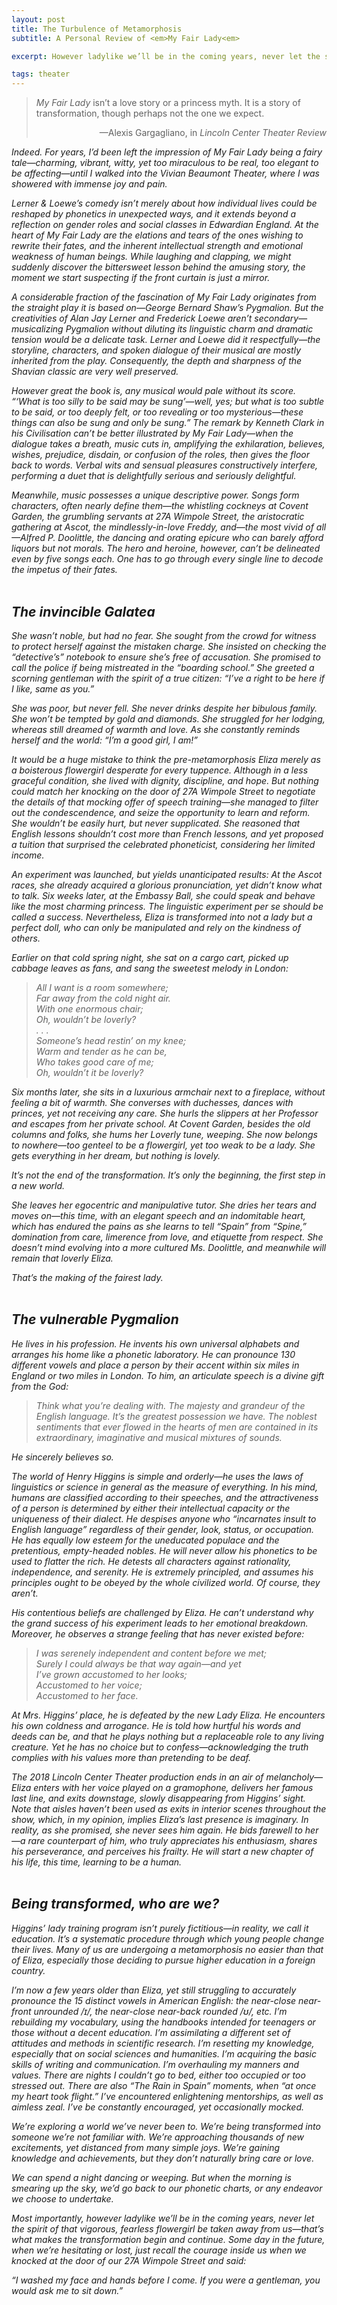 ```yaml
---
layout: post
title: The Turbulence of Metamorphosis
subtitle: A Personal Review of <em>My Fair Lady<em>

excerpt: However ladylike we’ll be in the coming years, never let the spirit of that vigorous, fearless flowergirl be taken away from us. Some day in the future, when we’re hesitating or lost, just recall the courage inside us when we knocked at the door of our 27A Wimpole Street and said: “I washed my face and hands before I come. If you were a gentleman, you would ask me to sit down.”<br />

tags: theater
---
```

> _My Fair Lady_ isn’t a love story or a princess myth. It is a story of transformation, though perhaps not the one we expect.<br />
> <p align="right">—Alexis Gargagliano, in <em>Lincoln Center Theater Review<em></p>

Indeed. For years, I’d been left the impression of _My Fair Lady_ being a fairy tale—charming, vibrant, witty, yet too miraculous to be real, too elegant to be affecting—until I walked into the Vivian Beaumont Theater, where I was showered with immense joy and pain. 

Lerner & Loewe’s comedy isn’t merely about how individual lives could be reshaped by phonetics in unexpected ways, and it extends beyond a reflection on gender roles and social classes in Edwardian England. At the heart of _My Fair Lady_ are the elations and tears of the ones wishing to rewrite their fates, and the inherent intellectual strength and emotional weakness of human beings. While laughing and clapping, we might suddenly discover the bittersweet lesson behind the amusing story, the moment we start suspecting if the front curtain is just a mirror. 

A considerable fraction of the fascination of _My Fair Lady_ originates from the straight play it is based on—George Bernard Shaw’s _Pygmalion_. But the creativities of Alan Jay Lerner and Frederick Loewe aren’t secondary—musicalizing _Pygmalion_ without diluting its linguistic charm and dramatic tension would be a delicate task. Lerner and Loewe did it respectfully—the storyline, characters, and spoken dialogue of their musical are mostly inherited from the play. Consequently, the depth and sharpness of the Shavian classic are very well preserved. 

However great the book is, any musical would pale without its score. “‘What is too silly to be said may be sung’—well, yes; but what is too subtle to be said, or too deeply felt, or too revealing or too mysterious—these things can also be sung and only be sung.” The remark by Kenneth Clark in his _Civilisation_ can’t be better illustrated by _My Fair Lady_—when the dialogue takes a breath, music cuts in, amplifying the exhilaration, believes, wishes, prejudice, disdain, or confusion of the roles, then gives the floor back to words. Verbal wits and sensual pleasures constructively interfere, performing a duet that is delightfully serious and seriously delightful. 

Meanwhile, music possesses a unique descriptive power. Songs form characters, often nearly define them—the whistling cockneys at Covent Garden, the grumbling servants at 27A Wimpole Street, the aristocratic gathering at Ascot, the mindlessly-in-love Freddy, and—the most vivid of all—Alfred P. Doolittle, the dancing and orating epicure who can barely afford liquors but not morals. The hero and heroine, however, can’t be delineated even by five songs each. One has to go through every single line to decode the impetus of their fates.<br /><br />


## The invincible Galatea

She wasn’t noble, but had no fear. She sought from the crowd for witness to protect herself against the mistaken charge. She insisted on checking the “detective’s” notebook to ensure she’s free of accusation. She promised to call the police if being mistreated in the “boarding school.” She greeted a scorning gentleman with the spirit of a true citizen: “I’ve a right to be here if I like, same as you.”

She was poor, but never fell. She never drinks despite her bibulous family. She won’t be tempted by gold and diamonds. She struggled for her lodging, whereas still dreamed of warmth and love. As she constantly reminds herself and the world: “I’m a good girl, I am!” 

It would be a huge mistake to think the pre-metamorphosis Eliza merely as a boisterous flowergirl desperate for every tuppence. Although in a less graceful condition, she lived with dignity, discipline, and hope. But nothing could match her knocking on the door of 27A Wimpole Street to negotiate the details of that mocking offer of speech training—she managed to filter out the condescendence, and seize the opportunity to learn and reform. She wouldn’t be easily hurt, but never supplicated. She reasoned that English lessons shouldn’t cost more than French lessons, and yet proposed a tuition that surprised the celebrated phoneticist, considering her limited income. 

An experiment was launched, but yields unanticipated results: At the Ascot races, she already acquired a glorious pronunciation, yet didn’t know what to talk. Six weeks later, at the Embassy Ball, she could speak and behave like the most charming princess. The linguistic experiment per se should be called a success. Nevertheless, Eliza is transformed into not a lady but a perfect doll, who can only be manipulated and rely on the kindness of others. 

Earlier on that cold spring night, she sat on a cargo cart, picked up cabbage leaves as fans, and sang the sweetest melody in London:

>All I want is a room somewhere; <br />
>Far away from the cold night air. <br />
>With one enormous chair; <br />
>Oh, wouldn’t be loverly? <br />
>. . . <br />
>Someone’s head restin’ on my knee; <br />
>Warm and tender as he can be, <br />
>Who takes good care of me; <br />
>Oh, wouldn’t it be loverly?

Six months later, she sits in a luxurious armchair next to a fireplace, without feeling a bit of warmth. She converses with duchesses, dances with princes, yet not receiving any care. She hurls the slippers at her Professor and escapes from her private school. At Covent Garden, besides the old columns and folks, she hums her _Loverly_ tune, weeping. She now belongs to nowhere—too genteel to be a flowergirl, yet too weak to be a lady. She gets everything in her dream, but nothing is lovely.

It’s not the end of the transformation. It’s only the beginning, the first step in a new world. 

She leaves her egocentric and manipulative tutor. She dries her tears and moves on—this time, with an elegant speech and an indomitable heart, which has endured the pains as she learns to tell “Spain” from “Spine,” domination from care, limerence from love, and etiquette from respect. She doesn’t mind evolving into a more cultured Ms. Doolittle, and meanwhile will remain that _loverly_ Eliza.

That’s the making of the fairest lady.<br /><br />


## The vulnerable Pygmalion

He lives in his profession. He invents his own universal alphabets and arranges his home like a phonetic laboratory. He can pronounce 130 different vowels and place a person by their accent within six miles in England or two miles in London. To him, an articulate speech is a divine gift from the God:

>Think what you’re dealing with. The majesty and grandeur of the English language. It’s the greatest possession we have. The noblest sentiments that ever flowed in the hearts of men are contained in its extraordinary, imaginative and musical mixtures of sounds.

He sincerely believes so.

The world of Henry Higgins is simple and orderly—he uses the laws of linguistics or science in general as the measure of everything. In his mind, humans are classified according to their speeches, and the attractiveness of a person is determined by either their intellectual capacity or the uniqueness of their dialect. He despises anyone who “incarnates insult to English language” regardless of their gender, look, status, or occupation. He has equally low esteem for the uneducated populace and the pretentious, empty-headed nobles. He will never allow his phonetics to be used to flatter the rich. He detests all characters against rationality, independence, and serenity. He is extremely principled, and assumes his principles ought to be obeyed by the whole civilized world. Of course, they aren’t. 

His contentious beliefs are challenged by Eliza. He can’t understand why the grand success of his experiment leads to her emotional breakdown. Moreover, he observes a strange feeling that has never existed before: 

>I was serenely independent and content before we met; <br />
>Surely I could always be that way again—and yet <br />
>I’ve grown accustomed to her looks; <br />
>Accustomed to her voice; <br />
>Accustomed to her face. <br />

At Mrs. Higgins’ place, he is defeated by the new Lady Eliza. He encounters his own coldness and arrogance. He is told how hurtful his words and deeds can be, and that he plays nothing but a replaceable role to any living creature. Yet he has no choice but to confess—acknowledging the truth complies with his values more than pretending to be deaf.

The 2018 Lincoln Center Theater production ends in an air of melancholy—Eliza enters with her voice played on a gramophone, delivers her famous last line, and exits downstage, slowly disappearing from Higgins’ sight. Note that aisles haven’t been used as exits in interior scenes throughout the show, which, in my opinion, implies Eliza’s last presence is imaginary. In reality, as she promised, she never sees him again. He bids farewell to her—a rare counterpart of him, who truly appreciates his enthusiasm, shares his perseverance, and perceives his frailty. He will start a new chapter of his life, this time, learning to be a human.<br /><br />


## Being transformed, who are we?

Higgins’ lady training program isn’t purely fictitious—in reality, we call it education. It’s a systematic procedure through which young people change their lives. Many of us are undergoing a metamorphosis no easier than that of Eliza, especially those deciding to pursue higher education in a foreign country.

I’m now a few years older than Eliza, yet still struggling to accurately pronounce the 15 distinct vowels in American English: the near-close near-front unrounded /ɪ/, the near-close near-back rounded /ʊ/, etc. I’m rebuilding my vocabulary, using the handbooks intended for teenagers or those without a decent education. I’m assimilating a different set of attitudes and methods in scientific research. I’m resetting my knowledge, especially that on social sciences and humanities. I’m acquiring the basic skills of writing and communication. I’m overhauling my manners and values. There are nights I couldn’t go to bed, either too occupied or too stressed out. There are also “The Rain in Spain” moments, when “at once my heart took flight.” I’ve encountered enlightening mentorships, as well as aimless zeal. I’ve be constantly encouraged, yet occasionally mocked. 

We’re exploring a world we’ve never been to. We’re being transformed into someone we’re not familiar with. We’re approaching thousands of new excitements, yet distanced from many simple joys. We’re gaining knowledge and achievements, but they don’t naturally bring care or love.

We can spend a night dancing or weeping. But when the morning is smearing up the sky, we’d go back to our phonetic charts, or any endeavor we choose to undertake. 

Most importantly, however ladylike we’ll be in the coming years, never let the spirit of that vigorous, fearless flowergirl be taken away from us—that’s what makes the transformation begin and continue. Some day in the future, when we’re hesitating or lost, just recall the courage inside us when we knocked at the door of our 27A Wimpole Street and said:

“I washed my face and hands before I come. If you were a gentleman, you would ask me to sit down.”<br /><br />


